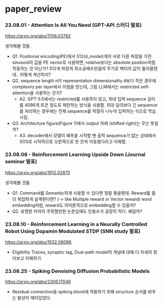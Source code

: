 # paper_review

### 23.08.01 - Attention Is All You Need (GPT-API 스터디 발표)
https://arxiv.org/abs/1706.03762

  생각해볼 것들. 
  
  - Q1. Positional encoding(PE)에서 512(d_model)개의 서로 다른 파장을 가진 sinusoid의 값을 PE vector로 사용하면, relative보다는 absolute position처럼 작동하는 것 아닌가? 512개 파장의 최소공배수만큼의 주기로 벡터의 값이 돌아올텐데.. 어떻게 계산하지?
  - Q2. sequence length n이 representation dimensionality d보다 작은 경우에 complexiry per layer에서 이점을 얻는데, 그럼 LLM에서는 restricted self-attention을 사용하는 건가?
    - A2. GPT-3.5에서는 restricted를 사용하지 않고, 최대 입력 sequence 길이를 4096개 토큰 정도로 제한하는 방식을 사용함. 최대 길이보다 긴 sequence를 처리하는 경우에는 전체 sequence를 적절히 나누어 입력하는 식으로 학습시킴.
  - Q3. Architecture figure(Figure 1)에서 output 아래 (shifted right)는 무슨 뜻일까?
    - A3. decoder에서 모델이 예측을 시작할 땐 출력 sequence가 없는 상태에서 SOS로 시작하므로 오른쪽으로 한 칸씩 이동했다라고 이해함. 

### 23.08.08 - Reinforcement Learning Upside Down (Journal seminar 발표)
https://arxiv.org/abs/1912.02875

  생각해볼 것들. 

  - Q1. Command를 Semantic하게 사용할 수 있다면 정말 좋을텐데. Reward를 좀 더 복잡하게 설계한다면? (-> like Multiple reward or Vector reward) word embedding처럼, reward도 의미론적으로 embedding할 수 있을까?
  - Q2. 유명한 저자의 주목할만한 논문임에도 인용수가 굉장히 적다. 왜일까?

### 23.08.10 - Reinforcement Learning in a Neurally Controlled Robot Using Dopamin Modulated STDP (SNN study 발표)
https://arxiv.org/abs/1502.06096

  - Eligibility Traces, synaptic tag, Dual-path model의 개념에 대해 더 자세히 찾아보고 이해하기.

### 23.08.25 - Spiking Denoising Diffusion Probabilistic Models
https://arxiv.org/abs/2306.17046

  - Residual connection을 spiking block에 적용하기 위해 structure 순서를 바꾸는 발상이 재미있었다.
